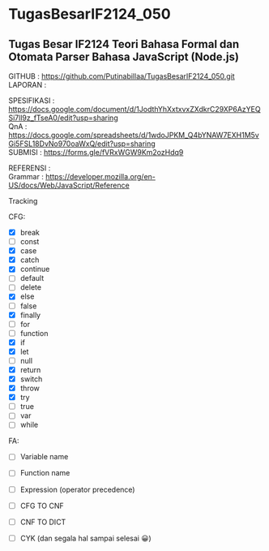 # TugasBesarIF2124_050
## Tugas Besar IF2124 Teori Bahasa Formal dan Otomata Parser Bahasa JavaScript (Node.js)

GITHUB      : https://github.com/Putinabillaa/TugasBesarIF2124_050.git
<br>
LAPORAN     : 

SPESIFIKASI : https://docs.google.com/document/d/1JodthYhXxtxvxZXdkrC29XP6AzYEQSi7ll9z_fTseA0/edit?usp=sharing
<br>
QnA         : https://docs.google.com/spreadsheets/d/1wdoJPKM_Q4bYNAW7EXH1M5vGi5FSL18DvNo970oaWxQ/edit?usp=sharing
<br>
SUBMISI     : https://forms.gle/fVRxWGW9Km2ozHdq9
<br>

REFERENSI : <br>
Grammar           : https://developer.mozilla.org/en-US/docs/Web/JavaScript/Reference <br>

Tracking

CFG:
- [x] break
- [ ] const 
- [x] case
- [x] catch
- [x] continue
- [ ] default
- [ ] delete
- [x] else
- [ ] false
- [x] finally
- [ ] for
- [ ] function
- [x] if
- [x] let
- [ ] null
- [x] return
- [x] switch
- [x] throw
- [x] try
- [ ] true
- [ ] var
- [ ] while

FA:
- [ ] Variable name
- [ ] Function name
- [ ] Expression (operator precedence)

- [ ] CFG TO CNF
- [ ] CNF TO DICT
- [ ] CYK (dan segala hal sampai selesai 😀)
